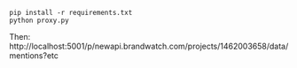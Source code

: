 ```
pip install -r requirements.txt
python proxy.py
```

Then:
http://localhost:5001/p/newapi.brandwatch.com/projects/1462003658/data/mentions?etc
